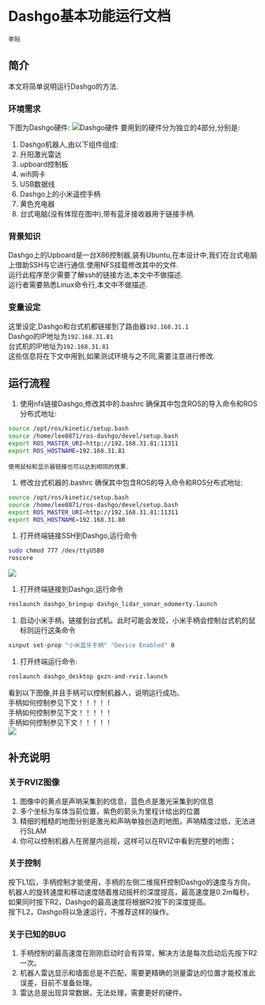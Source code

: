 # Dashgo基本功能运行文档
`李阳`
## 简介
本文将简单说明运行Dashgo的方法.
### 环境需求
下图为Dashgo硬件:
![Dashgo硬件](https://striker.teambition.net/storage/110y5c6faabb856b971014134418000b386e?download=2017-10-31%2012-28-23%E5%B1%8F%E5%B9%95%E6%88%AA%E5%9B%BE.png&Signature=eyJhbGciOiJIUzI1NiJ9.eyJyZXNvdXJjZSI6Ii9zdG9yYWdlLzExMHk1YzZmYWFiYjg1NmI5NzEwMTQxMzQ0MTgwMDBiMzg2ZSIsImV4cCI6MTUwOTU4MDgwMH0.zbOFHYCD2HJV6JMkmsWFIShGpNvTofKh-T7x2BaYhrk)
要用到的硬件分为独立的4部分,分别是:
1.  Dashgo机器人,由以下组件组成:
  1.  升阳激光雷达
  1.  upboard控制板
  1.  wifi网卡
  1.  USB数据线
1.  Dashgo上的小米遥控手柄
1.  黄色充电器
1.  台式电脑(没有体现在图中),带有蓝牙接收器用于链接手柄.

### 背景知识
Dashgo上的Upboard是一台X86控制器,装有Ubuntu,在本设计中,我们在台式电脑上借助SSH与它进行通信.使用NFS挂载修改其中的文件.</br>
运行此程序至少需要了解ssh的链接方法,本文中不做描述.</br>
运行者需要熟悉Linux命令行,本文中不做描述.</br>

### 变量设定
这里设定,Dashgo和台式机都链接到了路由器```192.168.31.1```</br>
Dashgo的IP地址为```192.168.31.81```</br>
台式机的IP地址为```192.168.31.81```</br>
这些信息将在下文中用到,如果测试环境与之不同,需要注意进行修改.

## 运行流程
1.  使用nfs链接Dashgo,修改其中的.bashrc 确保其中包含ROS的导入命令和ROS分布式地址:
```sh
source /opt/ros/kinetic/setup.bash
source /home/lee8871/ros-dashgo/devel/setup.bash
export ROS_MASTER_URI=http://192.168.31.81:11311
export ROS_HOSTNAME=192.168.31.81
```
    使用鼠标和显示器链接也可以达到相同的效果.
1.  修改台式机器的.bashrc 确保其中包含ROS的导入命令和ROS分布式地址:
```sh
source /opt/ros/kinetic/setup.bash
source /home/lee8871/ros-dashgo/devel/setup.bash
export ROS_MASTER_URI=http://192.168.31.81:11311
export ROS_HOSTNAME=192.168.31.80
```
1.  打开终端链接SSH到Dashgo,运行命令
```sh
sudo chmod 777 /dev/ttyUSB0
roscore
```
![](https://striker.teambition.net/storage/110y59404c12e341fbc090908aed55d17065?download=2017-10-30%2016-59-02%E5%B1%8F%E5%B9%95%E6%88%AA%E5%9B%BE.png&Signature=eyJhbGciOiJIUzI1NiJ9.eyJyZXNvdXJjZSI6Ii9zdG9yYWdlLzExMHk1OTQwNGMxMmUzNDFmYmMwOTA5MDhhZWQ1NWQxNzA2NSIsImV4cCI6MTUwOTQ5NDQwMH0._pW4amdPZh7olL9RCnC37VallxP03Jdvt5D8Q_lWXiY)
1.  打开终端链接到Dashgo,运行命令
```sh
roslaunch dashgo_bringup dashgo_lidar_sonar_odomerty.launch
```
1.  启动小米手柄，链接到台式机。此时可能会发现，小米手柄会控制台式机的鼠标则运行这条命令
```sh
xinput set-prop "小米蓝牙手柄" "Device Enabled" 0
```
1.  打开终端运行命令:
```sh
roslaunch dashgo_desktop gxzn-and-rviz.launch
```
看到以下图像,并且手柄可以控制机器人，说明运行成功。</br>
手柄如何控制参见下文！！！！！</br>
手柄如何控制参见下文！！！！！</br>
手柄如何控制参见下文！！！！！</br>
![](https://striker.teambition.net/storage/110ya1635db63c399959f4585fe671aee283?download=2017-10-30%2017-08-10%E5%B1%8F%E5%B9%95%E6%88%AA%E5%9B%BE.png&Signature=eyJhbGciOiJIUzI1NiJ9.eyJyZXNvdXJjZSI6Ii9zdG9yYWdlLzExMHlhMTYzNWRiNjNjMzk5OTU5ZjQ1ODVmZTY3MWFlZTI4MyIsImV4cCI6MTUwOTQ5NDQwMH0.2GTlXRwHAnbRUgbx3U8lOFkMQOkRwGghqia6irCaDjM)

## 补充说明
### 关于RVIZ图像
1.  图像中的黄点是声呐采集到的信息，蓝色点是激光采集到的信息
1.  多个坐标为车体当前位置，紫色的箭头为里程计给出的位置
1.  精细的粗糙的地图分别是激光和声呐单独创造的地图，声呐精度过低，无法进行SLAM
1.  你可以控制机器人在房屋内巡视，这样可以在RVIZ中看到完整的地图；

### 关于控制
按下L1后，手柄控制才能使用，手柄的左侧二维摇杆控制Dashgo的速度与方向，机器人的旋转速度和移动速度随着推动摇杆的深度提高，最高速度是0.2m每秒，如果同时按下R2，Dashgo的最高速度将根据R2按下的深度提高。</br>
按下L2，Dashgo将以急速运行，不推荐这样的操作。</br>

### 关于已知的BUG
1.  手柄控制的最高速度在刚刚启动时会有异常，解决方法是每次启动后先按下R2一次。
1.  机器人雷达显示和墙面总是不匹配，需要更精确的测量雷达的位置才能校准此误差，目前不准备处理。
1.  雷达总是出现异常数据，无法处理，需要更好的硬件。

</br></br></br></br></br></br></br></br></br></br></br></br></br></br>
